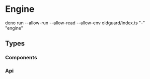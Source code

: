 # Engine
deno run --allow-run --allow-read --allow-env oldguard/index.ts "-" "engine"
## Types

### Components

### Api